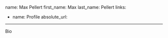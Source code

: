 name: Max Pellert
first_name: Max
last_name: Pellert
links:
  - name: Profile
    absolute_url: 
---

Bio
